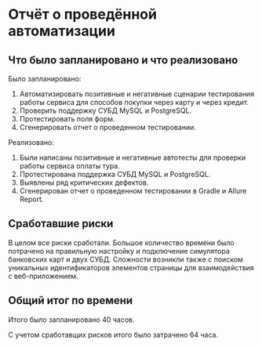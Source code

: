 # Отчёт о проведённой автоматизации

## Что было запланировано и что реализовано

Было запланировано:
1. Автоматизировать позитивные и негативные сценарии тестирования работы сервиса для способов покупки через карту и через кредит.
2. Проверить поддержку СУБД MySQL и PostgreSQL.
3. Протестировать поля форм.
4. Сгенерировать отчет о проведенном тестировании.

Реализовано:
1. Были написаны позитивные и негативные автотесты для проверки работы сервиса оплаты тура.
2. Протестирована поддержка СУБД MySQL и PostgreSQL.
3. Выявлены ряд критических дефектов.
4. Сгенерирован отчет о проведенном тестировании в Gradle и Allure Report.

## Сработавшие риски

В целом все риски сработали.
Большое количество времени было потрачено на правильную настройку и подключение симулятора банковских карт и двух СУБД.
Сложности возникли также с поиском уникальных идентификаторов элементов страницы для взаимодействия с веб-приложением.

## Общий итог по времени

Итого было запланировано 40 часов.

С учетом сработавщих рисков итого было затрачено 64 часа.

